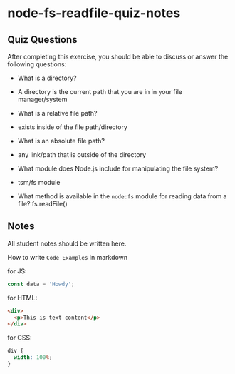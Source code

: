 # node-fs-readfile-quiz-notes

## Quiz Questions

After completing this exercise, you should be able to discuss or answer the following questions:

- What is a directory?
- A directory is the current path that you are in in your file manager/system
- What is a relative file path?
- exists inside of the file path/directory
- What is an absolute file path?
- any link/path that is outside of the directory

- What module does Node.js include for manipulating the file system?
- tsm/fs module
- What method is available in the `node:fs` module for reading data from a file?
  fs.readFile()

## Notes

All student notes should be written here.

How to write `Code Examples` in markdown

for JS:

```javascript
const data = 'Howdy';
```

for HTML:

```html
<div>
  <p>This is text content</p>
</div>
```

for CSS:

```css
div {
  width: 100%;
}
```
